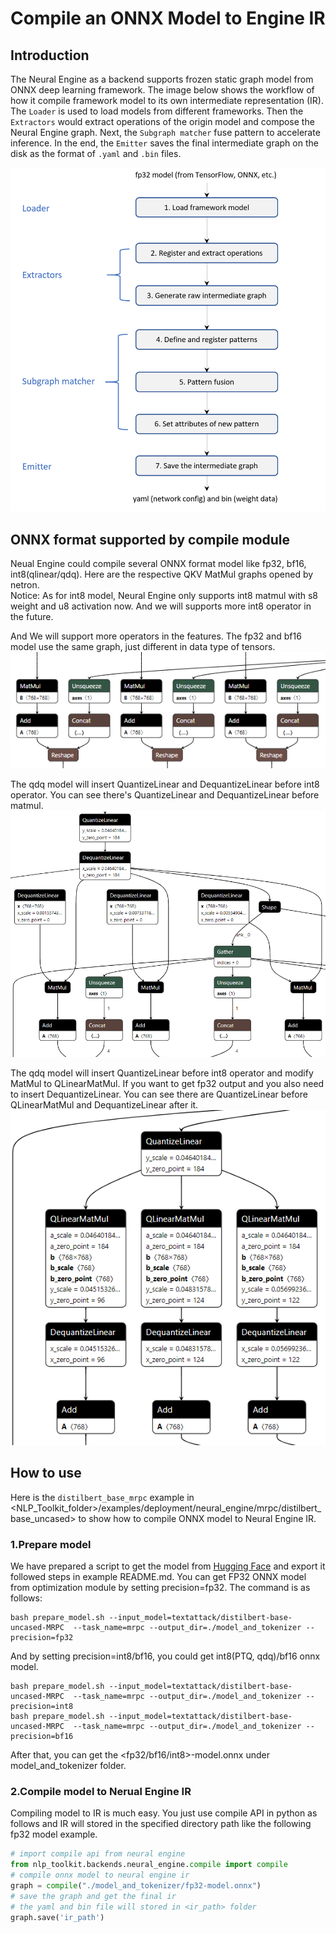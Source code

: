 # Compile an ONNX Model to Engine IR

## Introduction

The Neural Engine as a backend supports frozen static graph model from ONNX deep learning framework. The image below shows the workflow of how it compile framework model to its own intermediate representation (IR). The `Loader` is used to load models from different frameworks. Then the `Extractors` would extract operations of the origin model and compose the Neural Engine graph. Next, the `Subgraph matcher` fuse pattern to accelerate inference. In the end, the `Emitter` saves the final intermediate graph on the disk as the format of `.yaml` and `.bin` files.

![](imgs/compile_workflow.png)

## ONNX format supported by compile module
Neual Engine could compile several ONNX format model like fp32, bf16, int8(qlinear/qdq). Here are the respective QKV MatMul graphs opened by netron.  
Notice: As for int8 model, Neural Engine only supports int8 matmul with s8 weight and u8 activation now. And we will supports more int8 operator in the future.  

And We will support more operators in the features. The fp32 and bf16 model use the same graph, just different in data type of tensors.  
![](imgs/onnx_fp32_bf16.png)

The qdq model will insert QuantizeLinear and DequantizeLinear before int8 operator. You can see there's QuantizeLinear and DequantizeLinear before matmul.  
![](imgs/onnx_qdq.png)

The qdq model will insert QuantizeLinear before int8 operator and modify MatMul to QLinearMatMul. If you want to get fp32 output and you also need to insert DequantizeLinear. You can see there are QuantizeLinear before QLinearMatMul and DequantizeLinear after it.  
![](imgs/onnx_qlinear.png)

## How to use
Here is the `distilbert_base_mrpc` example in <NLP_Toolkit_folder>/examples/deployment/neural_engine/mrpc/distilbert_base_uncased> to show how to compile ONNX model to Neural Engine IR.

### 1.Prepare model

We have prepared a script to get the model from [Hugging Face](https://huggingface.co/) and export it followed steps in example README.md. You can get FP32 ONNX model from optimization module by setting precision=fp32. The command is as follows:
```shell
bash prepare_model.sh --input_model=textattack/distilbert-base-uncased-MRPC  --task_name=mrpc --output_dir=./model_and_tokenizer --precision=fp32
```
And by setting precision=int8/bf16, you could get int8(PTQ, qdq)/bf16 onnx model.
```shell
bash prepare_model.sh --input_model=textattack/distilbert-base-uncased-MRPC  --task_name=mrpc --output_dir=./model_and_tokenizer --precision=int8
bash prepare_model.sh --input_model=textattack/distilbert-base-uncased-MRPC  --task_name=mrpc --output_dir=./model_and_tokenizer --precision=bf16
```
After that, you can get the <fp32/bf16/int8>-model.onnx under model_and_tokenizer folder.

### 2.Compile model to Nerual Engine IR

Compiling model to IR is much easy. You just use compile API in python as follows and IR will stored in the specified directory path like the following fp32 model example.
```python
# import compile api from neural engine
from nlp_toolkit.backends.neural_engine.compile import compile
# compile onnx model to neural engine ir
graph = compile("./model_and_tokenizer/fp32-model.onnx")
# save the graph and get the final ir
# the yaml and bin file will stored in <ir_path> folder
graph.save('ir_path')
```
